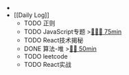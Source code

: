 -
- [[Daily Log]]
	- TODO 正则
	- TODO JavaScript专题 >[🍅🍅🍅 75min](#agenda-pomo://?t=f-1686125166375-1500%2Cf-1686127396332-1500%2Cf-1686129859089-1500)
	- TODO React技术揭秘
	- DONE 算法-堆 >[🍅🍅 50min](#agenda-pomo://?t=f-1686115287913-1500%2Cf-1686120170717-1500)
	- TODO leetcode
	- TODO React实战